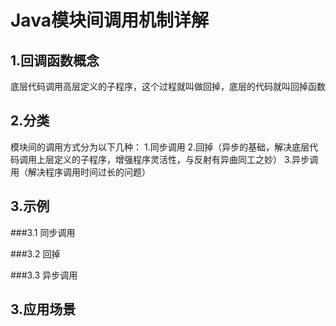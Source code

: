 # Java模块间调用机制详解

## 1.回调函数概念
底层代码调用高层定义的子程序，这个过程就叫做回掉，底层的代码就叫回掉函数

## 2.分类
模块间的调用方式分为以下几种：
1.同步调用
2.回掉（异步的基础，解决底层代码调用上层定义的子程序，增强程序灵活性，与反射有异曲同工之妙）
3.异步调用（解决程序调用时间过长的问题）
## 3.示例
###3.1 同步调用

###3.2 回掉

###3.3 异步调用


## 3.应用场景